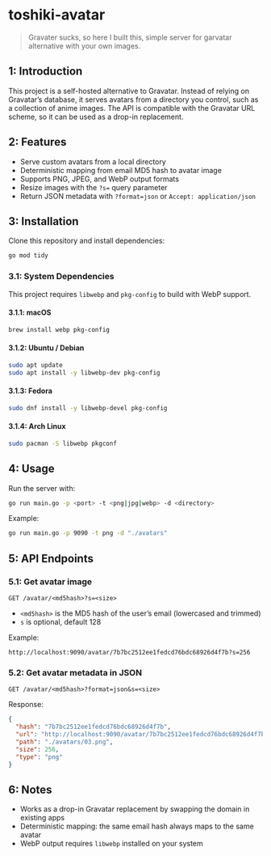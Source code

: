 # toshiki-avatar
> Gravater sucks, so here I built this, simple server for garvatar alternative with your own images.

## 1: Introduction
This project is a self-hosted alternative to Gravatar. Instead of relying on Gravatar’s database, it serves avatars from a directory you control, such as a collection of anime images. The API is compatible with the Gravatar URL scheme, so it can be used as a drop-in replacement.

## 2: Features
- Serve custom avatars from a local directory
- Deterministic mapping from email MD5 hash to avatar image
- Supports PNG, JPEG, and WebP output formats
- Resize images with the `?s=` query parameter
- Return JSON metadata with `?format=json` or `Accept: application/json`

## 3: Installation
Clone this repository and install dependencies:

```bash
go mod tidy
```

### 3.1: System Dependencies

This project requires `libwebp` and `pkg-config` to build with WebP support.

#### 3.1.1: macOS
```bash
brew install webp pkg-config
```

#### 3.1.2: Ubuntu / Debian
```bash
sudo apt update
sudo apt install -y libwebp-dev pkg-config
```

#### 3.1.3: Fedora
```bash
sudo dnf install -y libwebp-devel pkg-config
```

#### 3.1.4: Arch Linux
```bash
sudo pacman -S libwebp pkgconf
```

## 4: Usage
Run the server with:

```bash
go run main.go -p <port> -t <png|jpg|webp> -d <directory>
```

Example:

```bash
go run main.go -p 9090 -t png -d "./avatars"
```

## 5: API Endpoints

### 5.1: Get avatar image
```
GET /avatar/<md5hash>?s=<size>
```
- `<md5hash>` is the MD5 hash of the user’s email (lowercased and trimmed)
- `s` is optional, default 128

Example:
```
http://localhost:9090/avatar/7b7bc2512ee1fedcd76bdc68926d4f7b?s=256
```

### 5.2: Get avatar metadata in JSON
```
GET /avatar/<md5hash>?format=json&s=<size>
```
Response:
```json
{
  "hash": "7b7bc2512ee1fedcd76bdc68926d4f7b",
  "url": "http://localhost:9090/avatar/7b7bc2512ee1fedcd76bdc68926d4f7b?s=256",
  "path": "./avatars/03.png",
  "size": 256,
  "type": "png"
}
```

## 6: Notes
- Works as a drop-in Gravatar replacement by swapping the domain in existing apps
- Deterministic mapping: the same email hash always maps to the same avatar
- WebP output requires `libwebp` installed on your system
